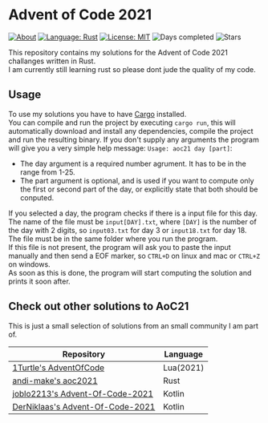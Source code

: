 # Advent of Code 2021

[![About](https://img.shields.io/badge/Advent%20of%20Code-2021-brightgreen)](https://adventofcode.com/2021/about)
[![Language: Rust](https://img.shields.io/badge/Language-Rust-orange.svg)](https://en.wikipedia.org/wiki/Rust_(programming_language))
[![License: MIT](https://img.shields.io/badge/License-MIT-blue.svg)](https://mit-license.org/)
![Days completed](https://img.shields.io/badge/Days%20completed-0-red)
![Stars](https://img.shields.io/badge/Stars-0-yellow)

This repository contains my solutions for the Advent of Code 2021 challanges written in Rust.  
I am currently still learning rust so please dont jude the quality of my code.

## Usage

To use my solutions you have to have [Cargo](https://www.rust-lang.org/learn/get-started) installed.  
You can compile and run the project by executing `cargo run`, this will automatically download and install any dependencies, compile the project and run the resulting binary. If you don't supply any arguments the program will give you a very simple help message: `Usage: aoc21 day [part]`:

- The day argument is a required number agrument. It has to be in the range from 1-25.
- The part argument is optional, and is used if you want to compute only the first or second part of the day, or explicitly state that both should be conputed.

If you selected a day, the program checks if there is a input file for this day. The name of the file must be `input[DAY].txt`, where `[DAY]` is the number of the day with 2 digits, so `input03.txt` for day 3 or `input18.txt` for day 18. The file must be in the same folder where you run the program.  
If this file is not present, the program will ask you to paste the input manually and then send a EOF marker, so `CTRL+D` on linux and mac or `CTRL+Z` on windows.  
As soon as this is done, the program will start computing the solution and prints it soon after.

## Check out other solutions to AoC21

This is just a small selection of solutions from an small community I am part of.

| Repository                                                                            | Language  |
|---------------------------------------------------------------------------------------|-----------|
| [1Turtle's AdventOfCode](https://github.com/1Turtle/AdventOfCode)                     | Lua(2021) |
| [andi-make's aoc2021](https://github.com/andi-makes/aoc2021)                          | Rust      |
| [joblo2213's Advent-Of-Code-2021](https://github.com/joblo2213/Advent-Of-Code-2021)   | Kotlin    |
| [DerNiklaas's Advent-Of-Code-2021](https://github.com/derNiklaas/Advent-Of-Code-2021) | Kotlin    |
